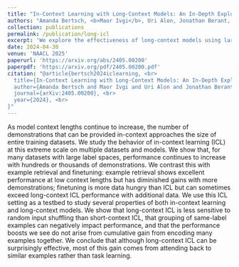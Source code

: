 ```yaml
---
title: "In-Context Learning with Long-Context Models: An In-Depth Exploration"
authors: "Amanda Bertsch, <b>Maor Ivgi</b>, Uri Alon, Jonathan Berant, Matthew R. Gormley, Graham Neubig"
collection: publications
permalink: /publication/long-icl
excerpt: 'We explore the effectiveness of long-context models using large in-context demonstration sets, revealing that their success largely stems from referencing similar examples, and we uncover unique behaviors of many-shot in-context learning in this new research.'
date: 2024-04-30
venue: 'NAACL 2025'
paperurl: 'https://arxiv.org/abs/2405.00200'
paperpdf: 'https://arxiv.org/pdf/2405.00200.pdf'
citation: "@article{bertsch2024iclearning, <br>
  title={In-Context Learning with Long-Context Models: An In-Depth Exploration}, <br>
  author={Amanda Bertsch and Maor Ivgi and Uri Alon and Jonathan Berant and Matthew R. Gormley and Graham Neubig}, <br>
  journal={arXiv:2405.00200}, <br>
  year={2024}, <br>
}"
---
```

As model context lengths continue to increase, the number of demonstrations that can be provided in-context approaches the size of entire training datasets. We study the behavior of in-context learning (ICL) at this extreme scale on multiple datasets and models. We show that, for many datasets with large label spaces, performance continues to increase with hundreds or thousands of demonstrations. We contrast this with example retrieval and finetuning: example retrieval shows excellent performance at low context lengths but has diminished gains with more demonstrations; finetuning is more data hungry than ICL but can sometimes exceed long-context ICL performance with additional data. We use this ICL setting as a testbed to study several properties of both in-context learning and long-context models. We show that long-context ICL is less sensitive to random input shuffling than short-context ICL, that grouping of same-label examples can negatively impact performance, and that the performance boosts we see do not arise from cumulative gain from encoding many examples together. We conclude that although long-context ICL can be surprisingly effective, most of this gain comes from attending back to similar examples rather than task learning.